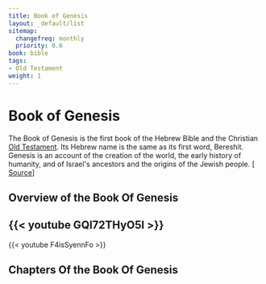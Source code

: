 ```yaml
---
title: Book of Genesis
layout: _default/list
sitemap:
  changefreq: monthly
  priority: 0.6
book: bible
tags:
- Old Testament
weight: 1
---
```

# Book of Genesis

The Book of Genesis is the first book of the Hebrew Bible and the Christian [Old Testament](/tags/old-testament/). Its Hebrew name is the same as its first word, Bereshit. Genesis is an account of the creation of the world, the early history of humanity, and of Israel's ancestors and the origins of the Jewish people. [ [Source](https://en.wikipedia.org/wiki/Book_of_Genesis)]

## Overview of the Book Of Genesis
{{< youtube GQI72THyO5I >}}
---
{{< youtube F4isSyennFo >}}

## Chapters Of the Book Of Genesis